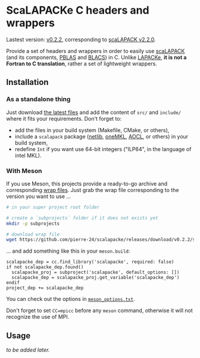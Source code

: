 # ScaLAPACKe C headers and wrappers

Lastest version: [v0.2.2](https://github.com/pierre-24/scalapacke/releases/tag/v0.2.2), corresponding to [scaLAPACK v2.2.0](https://github.com/Reference-ScaLAPACK/scalapack/releases/tag/v2.2.0).

Provide a set of headers and wrappers in order to easily use [scaLAPACK](https://www.netlib.org/scalapack/) (and its components, [PBLAS](https://netlib.org/scalapack/pblas_qref.html) and [BLACS](https://netlib.org/blacs/)) in C.
Unlike [LAPACKe](https://netlib.org/lapack/lapacke.html), **it is not a Fortran to C translation**, rather a set of lightweight wrappers.

## Installation

### As a standalone thing

Just download [the latest files](https://github.com/pierre-24/scalapacke/releases/download/v0.2.2/scalapacke_v0.2.2.tar.gz) and add the content of `src/` and `include/` where it fits your requirements.
Don't forget to:

+ add the files in your build system (Makefile, CMake, or others),
+ include a `scalapack` package ([netlib](https://www.netlib.org/scalapack/), [oneMKL](https://www.intel.com/content/www/us/en/developer/tools/oneapi/onemkl.html), [AOCL](https://www.amd.com/en/developer/aocl/dense.html), or others) in your build system,
+ redefine `Int` if you want use 64-bit integers ("ILP64", in the language of intel MKL).

### With Meson

If you use Meson, this projects provide a ready-to-go archive and corresponding [wrap files](https://mesonbuild.com/Wrap-dependency-system-manual.html).
Just grab the wrap file corresponding to the version you want to use ...

```bash
# in your super project root folder

# create a `subprojects` folder if it does not exists yet
mkdir -p subprojects

# download wrap file
wget https://github.com/pierre-24/scalapacke/releases/download/v0.2.2/scalapacke_v0.2.2.wrap -O subprojects/scalapacke.wrap
```

... and add something like this in your `meson.build`:

```Meson
scalapacke_dep = cc.find_library('scalapacke', required: false)
if not scalapacke_dep.found()
  scalapacke_proj = subproject('scalapacke', default_options: [])
  scalapacke_dep = scalapacke_proj.get_variable('scalapacke_dep')
endif
project_dep += scalapacke_dep
```

You can check out the options in [`meson_options.txt`](./meson_options.txt).

Don't forget to set `CC=mpicc` before any `meson` command, otherwise it will not recognize the use of MPI.

## Usage

*to be added later.*